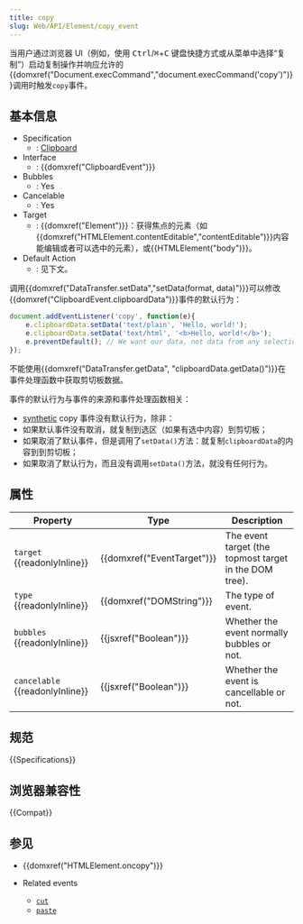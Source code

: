 ```yaml
---
title: copy
slug: Web/API/Element/copy_event
---
```


当用户通过浏览器 UI（例如，使用 <kbd>Ctrl</kbd>/<kbd>⌘</kbd>+<kbd>C</kbd> 键盘快捷方式或从菜单中选择“复制”）启动复制操作并响应允许的{{domxref("Document.execCommand","document.execCommand('copy')")}}调用时触发`copy`事件。

## 基本信息

- Specification
  - : [Clipboard](https://www.w3.org/TR/clipboard-apis/#the-copy-action)
- Interface
  - : {{domxref("ClipboardEvent")}}
- Bubbles
  - : Yes
- Cancelable
  - : Yes
- Target
  - : {{domxref("Element")}}：获得焦点的元素（如{{domxref("HTMLElement.contentEditable","contentEditable")}}内容能编辑或者可以选中的元素），或{{HTMLElement("body")}}。
- Default Action
  - : 见下文。

调用{{domxref("DataTransfer.setData","setData(format, data)")}}可以修改{{domxref("ClipboardEvent.clipboardData")}}事件的默认行为：

```js
document.addEventListener('copy', function(e){
    e.clipboardData.setData('text/plain', 'Hello, world!');
    e.clipboardData.setData('text/html', '<b>Hello, world!</b>');
    e.preventDefault(); // We want our data, not data from any selection, to be written to the clipboard
});
```

不能使用{{domxref("DataTransfer.getData", "clipboardData.getData()")}}在事件处理函数中获取剪切板数据。

事件的默认行为与事件的来源和事件处理函数相关：

- [synthetic](/zh-CN/docs/Web/Guide/Events/Creating_and_triggering_events) copy 事件没有默认行为，除非：
- 如果默认事件没有取消，就复制到选区（如果有选中内容）到剪切板；
- 如果取消了默认事件，但是调用了`setData()`方法：就复制`clipboardData`的内容到到剪切板；
- 如果取消了默认行为，而且没有调用`setData()`方法，就没有任何行为。

## 属性

| Property                              | Type                                 | Description                                            |
| ------------------------------------- | ------------------------------------ | ------------------------------------------------------ |
| `target` {{readonlyInline}}     | {{domxref("EventTarget")}} | The event target (the topmost target in the DOM tree). |
| `type` {{readonlyInline}}       | {{domxref("DOMString")}}     | The type of event.                                     |
| `bubbles` {{readonlyInline}}    | {{jsxref("Boolean")}}         | Whether the event normally bubbles or not.             |
| `cancelable` {{readonlyInline}} | {{jsxref("Boolean")}}         | Whether the event is cancellable or not.               |

## 规范

{{Specifications}}

## 浏览器兼容性

{{Compat}}

## 参见

- {{domxref("HTMLElement.oncopy")}}
- Related events

  - [`cut`](/zh-CN/docs/Web/API/Element/cut_event)
  - [`paste`](/zh-CN/docs/Web/API/Element/paste_event)

